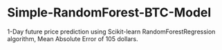 # Simple-RandomForest-BTC-Model

1-Day future price prediction using Scikit-learn RandomForestRegression algorithm, Mean Absolute Error of 105 dollars.
